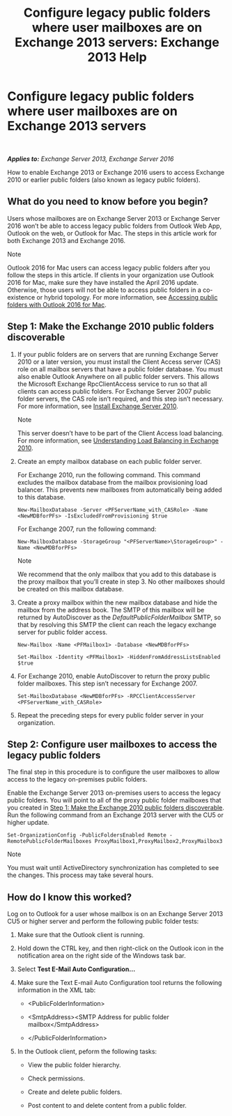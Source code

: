 ﻿---
title: 'Configure legacy public folders where user mailboxes are on Exchange 2013 servers: Exchange 2013 Help'
TOCTitle: Configure legacy public folders where user mailboxes are on Exchange 2013 servers
ms:assetid: 1d5ca19e-696e-4054-a634-15dd34d952b7
ms:mtpsurl: https://technet.microsoft.com/en-us/library/Dn690134(v=EXCHG.150)
ms:contentKeyID: 62380198
ms.date: 03/27/2017
mtps_version: v=EXCHG.150
---

# Configure legacy public folders where user mailboxes are on Exchange 2013 servers

 

_**Applies to:** Exchange Server 2013, Exchange Server 2016_


How to enable Exchange 2013 or Exchange 2016 users to access Exchange 2010 or earlier public folders (also known as legacy public folders).

## What do you need to know before you begin?

Users whose mailboxes are on Exchange Server 2013 or Exchange Server 2016 won’t be able to access legacy public folders from Outlook Web App, Outlook on the web, or Outlook for Mac. The steps in this article work for both Exchange 2013 and Exchange 2016.


> [!NOTE]
> Outlook 2016 for Mac users can access legacy public folders after you follow the steps in this article. If clients in your organization use Outlook 2016 for Mac, make sure they have installed the April 2016 update. Otherwise, those users will not be able to access public folders in a co-existence or hybrid topology. For more information, see <A href="accessing-public-folders-with-outlook-2016-for-mac-exchange-2013-help.md">Accessing public folders with Outlook 2016 for Mac</A>.



## Step 1: Make the Exchange 2010 public folders discoverable

1.  If your public folders are on servers that are running Exchange Server 2010 or a later version, you must install the Client Access server (CAS) role on all mailbox servers that have a public folder database. You must also enable Outlook Anywhere on all public folder servers. This allows the Microsoft Exchange RpcClientAccess service to run so that all clients can access public folders. For Exchange Server 2007 public folder servers, the CAS role isn’t required, and this step isn’t necessary. For more information, see [Install Exchange Server 2010](install-exchange-2013-using-the-setup-wizard-exchange-2013-help.md).
    

    > [!NOTE]
    > This server doesn’t have to be part of the Client Access load balancing. For more information, see <A href="https://technet.microsoft.com/en-us/library/ff625247(v=exchg.141).aspx">Understanding Load Balancing in Exchange 2010</A>.



2.  Create an empty mailbox database on each public folder server.
    
    For Exchange 2010, run the following command. This command excludes the mailbox database from the mailbox provisioning load balancer. This prevents new mailboxes from automatically being added to this database.
    
        New-MailboxDatabase -Server <PFServerName_with_CASRole> -Name <NewMDBforPFs> -IsExcludedFromProvisioning $true 
    
    For Exchange 2007, run the following command:
    
        New-MailboxDatabase -StorageGroup "<PFServerName>\StorageGroup>" -Name <NewMDBforPFs>
    

    > [!NOTE]
    > We recommend that the only mailbox that you add to this database is the proxy mailbox that you’ll create in step&nbsp;3. No other mailboxes should be created on this mailbox database.



3.  Create a proxy mailbox within the new mailbox database and hide the mailbox from the address book. The SMTP of this mailbox will be returned by AutoDiscover as the *DefaultPublicFolderMailbox* SMTP, so that by resolving this SMTP the client can reach the legacy exchange server for public folder access.
    
    ```
    New-Mailbox -Name <PFMailbox1> -Database <NewMDBforPFs> 
    ```

    ```
    Set-Mailbox -Identity <PFMailbox1> -HiddenFromAddressListsEnabled $true
    ```

4.  For Exchange 2010, enable AutoDiscover to return the proxy public folder mailboxes. This step isn’t necessary for Exchange 2007.
    
        Set-MailboxDatabase <NewMDBforPFs> -RPCClientAccessServer <PFServerName_with_CASRole>

5.  Repeat the preceding steps for every public folder server in your organization.

## Step 2: Configure user mailboxes to access the legacy public folders

The final step in this procedure is to configure the user mailboxes to allow access to the legacy on-premises public folders.

Enable the Exchange Server 2013 on-premises users to access the legacy public folders. You will point to all of the proxy public folder mailboxes that you created in [Step 1: Make the Exchange 2010 public folders discoverable](configure-legacy-on-premises-public-folders-for-a-hybrid-deployment-exchange-2013-help.md). Run the following command from an Exchange 2013 server with the CU5 or higher update.

    Set-OrganizationConfig -PublicFoldersEnabled Remote -RemotePublicFolderMailboxes ProxyMailbox1,ProxyMailbox2,ProxyMailbox3


> [!NOTE]
> You must wait until ActiveDirectory synchronization has completed to see the changes. This process may take several hours.



## How do I know this worked?

Log on to Outlook for a user whose mailbox is on an Exchange Server 2013 CU5 or higher server and perform the following public folder tests:

1.  Make sure that the Outlook client is running.

2.  Hold down the CTRL key, and then right-click on the Outlook icon in the notification area on the right side of the Windows task bar.

3.  Select **Test E-Mail Auto Configuration…**

4.  Make sure the Text E-mail Auto Configuration tool returns the following information in the XML tab:
    
      - \<PublicFolderInformation\>
    
      - \<SmtpAddress\>\<SMTP Address for public folder mailbox\</SmtpAddress\>
    
      - \</PublicFolderInformation\>

5.  In the Outlook client, peform the following tasks:
    
      - View the public folder hierarchy.
    
      - Check permissions.
    
      - Create and delete public folders.
    
      - Post content to and delete content from a public folder.

